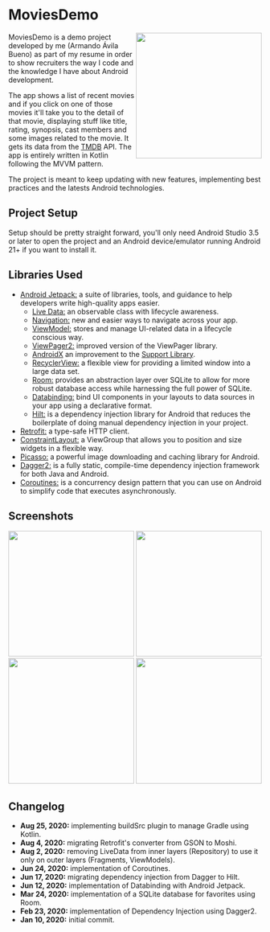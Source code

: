 # MoviesDemo

<img src="https://user-images.githubusercontent.com/9456286/77485076-e1bc9580-6df1-11ea-8a26-7fa62eb86da9.gif" width="250" align="right">

MoviesDemo is a demo project developed by me (Armando Ávila Bueno) as part of my resume in order to show recruiters the way 
I code and the knowledge I have about Android development.

The app shows a list of recent movies and if you click on one of those movies it'll take you to the detail of that movie, 
displaying stuff like title, rating, synopsis, cast members and some images related to the movie. It gets its data from the [TMDB](https://www.themoviedb.org) API.
The app is entirely written in Kotlin following the MVVM pattern.

The project is meant to keep updating with new features, implementing best practices and the latests Android technologies.

## Project Setup

Setup should be pretty straight forward, you'll only need Android Studio 3.5 or later to open the project and an Android 
device/emulator running Android 21+ if you want to install it.

## Libraries Used
- [Android Jetpack:][0] a suite of libraries, tools, and guidance to help developers write high-quality apps easier.
  - [Live Data:][1] an observable class with lifecycle awareness.
  - [Navigation:][2] new and easier ways to navigate across your app.
  - [ViewModel:][3] stores and manage UI-related data in a lifecycle conscious way.
  - [ViewPager2:][4] improved version of the ViewPager library.
  - [AndroidX][5] an improvement to the [Support Library][6].
  - [RecyclerView:][9] a flexible view for providing a limited window into a large data set.
  - [Room:][12] provides an abstraction layer over SQLite to allow for more robust database access while harnessing the full power of SQLite.
  - [Databinding:][13] bind UI components in your layouts to data sources in your app using a declarative format.
  - [Hilt:][14] is a dependency injection library for Android that reduces the boilerplate of doing manual dependency injection in your project.
- [Retrofit:][7] a type-safe HTTP client.
- [ConstraintLayout:][8] a ViewGroup that allows you to position and size widgets in a flexible way.
- [Picasso:][10] a powerful image downloading and caching library for Android.
- [Dagger2:][11] is a fully static, compile-time dependency injection framework for both Java and Android.
- [Coroutines:][15] is a concurrency design pattern that you can use on Android to simplify code that executes asynchronously.


[0]: https://developer.android.com/jetpack
[1]: https://developer.android.com/topic/libraries/architecture/livedata
[2]: https://developer.android.com/guide/navigation/
[3]: https://developer.android.com/topic/libraries/architecture/viewmodel
[4]: https://developer.android.com/training/animation/vp2-migration
[5]: https://developer.android.com/jetpack/androidx
[6]: https://developer.android.com/topic/libraries/support-library/index
[7]: https://square.github.io/retrofit/
[8]: https://developer.android.com/reference/android/support/constraint/ConstraintLayout
[9]: https://developer.android.com/reference/android/support/v7/widget/RecyclerView
[10]: https://square.github.io/picasso/
[11]: https://dagger.dev/
[12]: https://developer.android.com/jetpack/androidx/releases/room
[13]: https://developer.android.com/jetpack/androidx/releases/databinding
[14]: https://developer.android.com/training/dependency-injection/hilt-android
[15]: https://developer.android.com/kotlin/coroutines

## Screenshots
<p float="left">
  <img src="https://user-images.githubusercontent.com/9456286/77485085-e7b27680-6df1-11ea-8cf8-db5128655292.png" width="250"/>
  <img src="https://user-images.githubusercontent.com/9456286/77485093-e97c3a00-6df1-11ea-9600-3c3392273f97.png" width="250"/> 
  <img src="https://user-images.githubusercontent.com/9456286/77485090-e8e3a380-6df1-11ea-94c0-15f7dfe5315c.png" width="250"/>
  <img src="https://user-images.githubusercontent.com/9456286/77485089-e84b0d00-6df1-11ea-9349-7a05507a1b95.png" width="250"/>
</p>

## Changelog
- **Aug 25, 2020:** implementing buildSrc plugin to manage Gradle using Kotlin.
- **Aug 4, 2020:** migrating Retrofit's converter from GSON to Moshi.
- **Aug 2, 2020:** removing LiveData from inner layers (Repository) to use it only on outer layers (Fragments, ViewModels).
- **Jun 24, 2020:** implementation of Coroutines.
- **Jun 17, 2020:** migrating dependency injection from Dagger to Hilt.
- **Jun 12, 2020:** implementation of Databinding with Android Jetpack.
- **Mar 24, 2020:** implementation of a SQLite database for favorites using Room.
- **Feb 23, 2020:** implementation of Dependency Injection using Dagger2.
- **Jan 10, 2020:** initial commit.